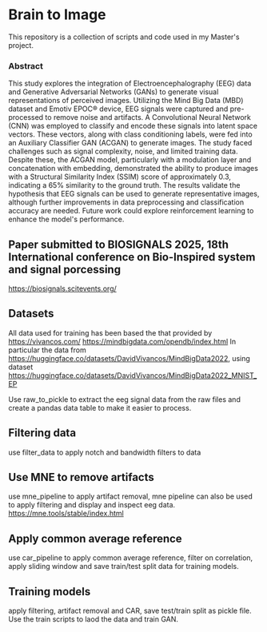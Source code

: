 # Brain to Image

This repository is a collection of scripts and code used in my Master's project. 

### Abstract 
This study explores the integration of Electroencephalography (EEG) data and Generative Adversarial Networks (GANs) to generate visual representations of perceived images. Utilizing the Mind Big Data (MBD) dataset and Emotiv EPOC® device, EEG signals were captured and pre-processed to remove noise and artifacts. A Convolutional Neural Network (CNN) was employed to classify and encode these signals into latent space vectors. These vectors, along with class conditioning labels, were fed into an Auxiliary Classifier GAN (ACGAN) to generate images. The study faced challenges such as signal complexity, noise, and limited training data. Despite these, the ACGAN model, particularly with a modulation layer and concatenation with embedding, demonstrated the ability to produce images with a Structural Similarity Index (SSIM) score of approximately 0.3, indicating a 65% similarity to the ground truth. The results validate the hypothesis that EEG signals can be used to generate representative images, although further improvements in data preprocessing and classification accuracy are needed. Future work could explore reinforcement learning to enhance the model's performance.

## Paper submitted to BIOSIGNALS 2025, 18th International conference on Bio-Inspired system and signal porcessing
https://biosignals.scitevents.org/

## Datasets
All data used for training has been based the that provided by https://vivancos.com/ https://mindbigdata.com/opendb/index.html
In particular the data from https://huggingface.co/datasets/DavidVivancos/MindBigData2022, using dataset https://huggingface.co/datasets/DavidVivancos/MindBigData2022_MNIST_EP

Use raw_to_pickle to extract the eeg signal data from the raw files and create a pandas data table to make it easier to process.

## Filtering data

use filter_data to apply notch and bandwidth filters to data

## Use MNE to remove artifacts

use mne_pipeline to apply artifact removal, mne pipeline can also be used to apply filtering and display and inspect eeg data. https://mne.tools/stable/index.html

## Apply common average reference

use car_pipeline to apply common average reference, filter on correlation, apply sliding window and save train/test split data for training models.

## Training models

apply filtering, artifact removal and CAR, save test/train split as pickle file. Use the train scripts to laod the data and train GAN.
